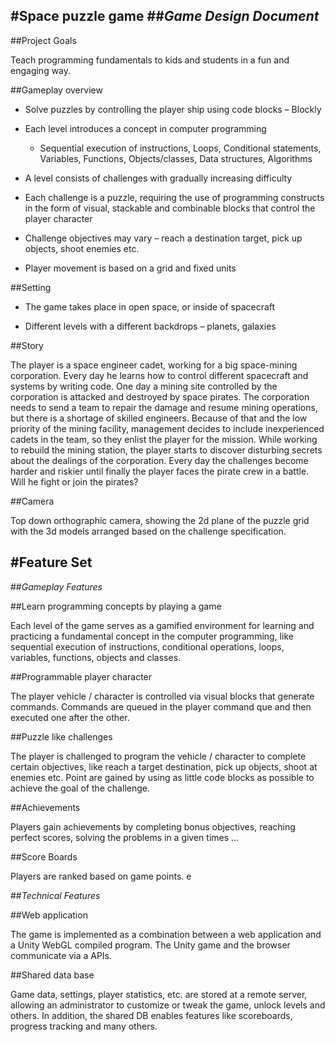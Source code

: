 ﻿#Space puzzle game##*Game Design Document*---##Project GoalsTeach programming fundamentals to kids and students in a fun and engaging way.##Gameplay overview-   Solve puzzles by controlling the player ship using code blocks – Blockly-   Each level introduces a concept in computer programming    -   Sequential execution of instructions, Loops, Conditional statements,        Variables, Functions, Objects/classes, Data structures, Algorithms-   A level consists of challenges with gradually increasing difficulty-   Each challenge is a puzzle, requiring the use of programming constructs in    the form of visual, stackable and combinable blocks that control the player    character-   Challenge objectives may vary – reach a destination target, pick up objects,    shoot enemies etc.-   Player movement is based on a grid and fixed units##Setting-   The game takes place in open space, or inside of spacecraft-   Different levels with a different backdrops – planets, galaxies##StoryThe player is a space engineer cadet, working for a big space-miningcorporation. Every day he learns how to control different spacecraft and systemsby writing code. One day a mining site controlled by the corporation is attackedand destroyed by space pirates. The corporation needs to send a team to repairthe damage and resume mining operations, but there is a shortage of skilledengineers. Because of that and the low priority of the mining facility,management decides to include inexperienced cadets in the team, so they enlistthe player for the mission. While working to rebuild the mining station, theplayer starts to discover disturbing secrets about the dealings of thecorporation. Every day the challenges become harder and riskier until finallythe player faces the pirate crew in a battle. Will he fight or join the pirates?##CameraTop down orthographic camera, showing the 2d plane of the puzzle grid with the3d models arranged based on the challenge specification.#Feature Set---##*Gameplay Features*##Learn programming concepts by playing a gameEach level of the game serves as a gamified environment for learning andpracticing a fundamental concept in the computer programming, like sequentialexecution of instructions, conditional operations, loops, variables, functions,objects and classes.##Programmable player characterThe player vehicle / character is controlled via visual blocks that generatecommands. Commands are queued in the player command que and then executed oneafter the other.##Puzzle like challengesThe player is challenged to program the vehicle / character to complete certainobjectives, like reach a target destination, pick up objects, shoot at enemiesetc. Point are gained by using as little code blocks as possible to achieve thegoal of the challenge.##AchievementsPlayers gain achievements by completing bonus objectives, reaching perfectscores, solving the problems in a given times …##Score BoardsPlayers are ranked based on game points. e##*Technical Features*##Web applicationThe game is implemented as a combination between a web application and a UnityWebGL compiled program. The Unity game and the browser communicate via a APIs.##Shared data baseGame data, settings, player statistics, etc. are stored at a remote server,allowing an administrator to customize or tweak the game, unlock levels andothers. In addition, the shared DB enables features like scoreboards, progresstracking and many others.
